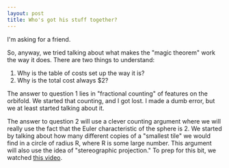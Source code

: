 ```yaml
---
layout: post
title: Who's got his stuff together?
---
```


I'm asking for a friend.


So, anyway, we tried talking about what makes the "magic theorem" work the way
it does. There are two things to understand:

1. Why is the table of costs set up the way it is?
2. Why is the total cost always $2?

The answer to question 1 lies in "fractional counting" of features on the orbifold.
We started that counting, and I got lost. I made a dumb error, but we at least
started talking about it.

The answer to question 2 will use a clever counting argument where we will really
use the fact that the Euler characteristic of the sphere is 2. We started
by talking about how many different copies of a "smallest tile" we would find in
a circle of radius R, where R is some large number. This argument will also use
the idea of "stereographic projection." To prep for this bit, we watched
[this video][vid].

[vid]: https://youtu.be/VX-0Laeczgk
